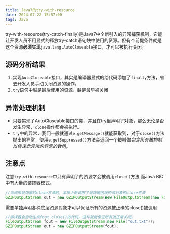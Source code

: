 ```yaml
---
title: Java7的try-with-resource
date: 2024-07-22 15:57:00
tags: Java
---
```


try-with-resource(try-catch-finally)是Java7中全新引入的异常捕获机制，它能让开发人员不用显式的释放try-catch语句块中使用的资源。但有个前提条件就是这个资源**必须实现**`java.lang.AutoCloseable`接口，才可以被执行关闭。

## 源码分析结果

1. 实现`AutoCloseable`接口，其实是编译器显式的给代码添加了`finally`方法，省去开发人员手动关闭资源的操作。
2. `try`语句中越是最后使用的资源，越是最早被关闭

## 异常处理机制

- 只要实现了AutoCloseable接口的类，并且在try里声明了对象，那么无论是否发生异常，`close`操作都会被执行。
- `try`中的异常，我们一般就通过`e.getMessage()`就能获取到，对于`close()`方法抛出的异常，使用`e.getSuppressed()`方法会返回一个被叫做*包含所有被抑制以传递此异常的异常的数组*。

## 注意点

注意`try-with-resource`中只有声明了的资源才会被调用`close()`方法,而Java BIO中有大量的装饰器模式。

```Java
//当调用装饰器的close方法时，本质上是调用了装饰器包装的流对象的close方法
GZIPOutputStream out = new GZIPOutputStream(new FileOutputStream(new File("out.txt")));
```

需要单独声明各种底层资源对象才可以保证所有的资源被正确的close()被调用

```Java
//编译器会自动生成fout.close()的代码，这样就能保证所有流正常关闭。
FileOutputStream fout = new FileOutputStream(new File("out.txt"));
GZIPOutputStream out = new GZIPOutputStream(fout);
```

